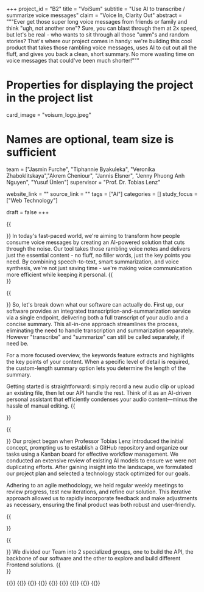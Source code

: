 +++
project_id = "B2"
title = "VoiSum"
subtitle = "Use AI to transcribe / summarize voice messages"
claim = "Voice In, Clarity Out"
abstract = """Ever get those super long voice messages from friends or family and think "ugh, not another one"? Sure, you can blast through them at 2x speed, but let's be real - who wants to sit through all those "umm"s and random stories? That's where our project comes in handy: we're building this cool product that takes those rambling voice messages, uses AI to cut out all the fluff, and gives you back a clean, short summary. No more wasting time on voice messages that could've been much shorter!"""


# Properties for displaying the project in the project list
card_image = "voisum_logo.jpeg"


# Names are optional, team size is sufficient
team = ["Jasmin Furche", "Tiphannie Byakuleka", "Veronika Zhaboklitskaya","Akrem Cheniour",  "Jannis Elsner", "Jenny Phuong Anh Nguyen", "Yusuf Ünlen"]
supervisor = "Prof. Dr. Tobias Lenz"

website_link = ""
source_link = ""
tags = ["AI"]
categories = []
study_focus = ["Web Technology"]


draft = false
+++

 {{<section title="Our Goal">}}
In today's fast-paced world, we're aiming to transform how people consume voice messages by creating an AI-powered solution that cuts through the noise. Our tool takes those rambling voice notes and delivers just the essential content - no fluff, no filler words, just the key points you need. By combining speech-to-text, smart summarization, and voice synthesis, we're not just saving time - we're making voice communication more efficient while keeping it personal.
{{</section>}}

{{<section title="Features">}}
So, let's break down what our software can actually do. First up, our software provides an integrated transcription-and-summarization service via a single endpoint, delivering both a full transcript of your audio and a concise summary. This all-in-one approach streamlines the process, eliminating the need to handle transcription and summarization separately. However "transcribe" and "summarize" can still be called separately, if need be. 

For a more focused overview, the keywords feature extracts and highlights the key points of your content. When a specific level of detail is required, the custom-length summary option lets you determine the length of the summary.

Getting started is straightforward: simply record a new audio clip or upload an existing file, then let our API handle the rest. Think of it as an AI-driven personal assistant that efficiently condenses your audio content—minus the hassle of manual editing.
{{</section>}}

{{<section title="Process">}}
Our project began when Professor Tobias Lenz introduced the initial concept, prompting us to establish a GitHub repository and organize our tasks using a Kanban board for effective workflow management. We conducted an extensive review of existing AI models to ensure we were not duplicating efforts. After gaining insight into the landscape, we formulated our project plan and selected a technology stack optimized for our goals.

Adhering to an agile methodology, we held regular weekly meetings to review progress, test new iterations, and refine our solution. This iterative approach allowed us to rapidly incorporate feedback and make adjustments as necessary, ensuring the final product was both robust and user-friendly.
 
{{</section>}}

{{<section title="Team">}}
We divided our Team into 2 specialized groups, one to build the API, the backbone of our software and the other to explore and build different Frontend solutions. 
{{</section>}}

{{<gallery>}}
{{<team-member image="p-jasmin.jpeg" name="Jasmin Furche">}}
{{<team-member image="p-tiphannie.jpeg" name="Tiphannie Byakuleka">}}
{{<team-member image="p-veronika.jpeg" name="Veronika Zhaboklitskaya">}}
{{<team-member image="p-jannis.jpeg" name="Jannis Elsner">}}
{{<team-member image="p-jenny.jpeg" name="Jenny Phuong Anh Nguyen">}}
{{<team-member image="p-akrem.jpeg" name="Akrem Cheniour">}}
{{<team-member image="p-yusuf.jpeg" name="Yusuf Ünlen">}}
{{</gallery>}}
